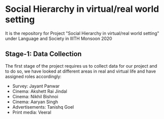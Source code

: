 # Social Hierarchy in virtual/real world setting
It is the repository for Project "Social Hierarchy in virtual/real world setting" under Language and Society in IIITH Monsoon 2020
## Stage-1: Data Collection
The first stage of the project requires us to collect data for our project and to do so, we have looked at different areas in real and virtual life and have assigned roles accordingly:
- Survey: Jayant Panwar
- Cinema: Akshett Rai Jindal
- Cinema: Nikhil Bishnoi
- Cinema: Aaryan Singh
- Advertisements: Tanishq Goel
- Print media: Veeral
